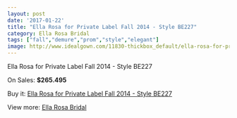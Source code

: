 ```yaml
---
layout: post
date: '2017-01-22'
title: "Ella Rosa for Private Label Fall 2014 - Style BE227"
category: Ella Rosa Bridal
tags: ["fall","demure","prom","style","elegant"]
image: http://www.idealgown.com/11830-thickbox_default/ella-rosa-for-private-label-fall-2014-style-be227.jpg
---
```

Ella Rosa for Private Label Fall 2014 - Style BE227

On Sales: **$265.495**
<a href="https://www.idealgown.com/en/ella-rosa-bridal/4805-ella-rosa-for-private-label-fall-2014-style-be227.html"><amp-img layout="responsive" width="600" height="600" src="//www.idealgown.com/11830-thickbox_default/ella-rosa-for-private-label-fall-2014-style-be227.jpg" alt="Ella Rosa for Private Label Fall 2014 - Style BE227 0" /></a>
<a href="https://www.idealgown.com/en/ella-rosa-bridal/4805-ella-rosa-for-private-label-fall-2014-style-be227.html"><amp-img layout="responsive" width="600" height="600" src="//www.idealgown.com/11832-thickbox_default/ella-rosa-for-private-label-fall-2014-style-be227.jpg" alt="Ella Rosa for Private Label Fall 2014 - Style BE227 1" /></a>
<a href="https://www.idealgown.com/en/ella-rosa-bridal/4805-ella-rosa-for-private-label-fall-2014-style-be227.html"><amp-img layout="responsive" width="600" height="600" src="//www.idealgown.com/11831-thickbox_default/ella-rosa-for-private-label-fall-2014-style-be227.jpg" alt="Ella Rosa for Private Label Fall 2014 - Style BE227 2" /></a>

Buy it: [Ella Rosa for Private Label Fall 2014 - Style BE227](https://www.idealgown.com/en/ella-rosa-bridal/4805-ella-rosa-for-private-label-fall-2014-style-be227.html "Ella Rosa for Private Label Fall 2014 - Style BE227")

View more: [Ella Rosa Bridal](https://www.idealgown.com/en/60-ella-rosa-bridal "Ella Rosa Bridal")